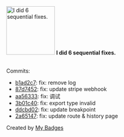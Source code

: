 <img src="https://my-badges.github.io/my-badges/fix-6.png" alt="I did 6 sequential fixes." title="I did 6 sequential fixes." width="128">
<strong>I did 6 sequential fixes.</strong>
<br><br>

Commits:

- <a href="https://github.com/kingstar0118/AINextMoney/commit/b1ad2c797a230ef9e9d07bcb8ba84c05454c8937">b1ad2c7</a>: fix: remove log
- <a href="https://github.com/kingstar0118/AINextMoney/commit/87d74523fc6eb88cce1aa205853377583fc57ca2">87d7452</a>: fix: update stripe webhook
- <a href="https://github.com/kingstar0118/AINextMoney/commit/aa563332139279241d64035796f6aed68fe5b002">aa56333</a>: fix: 调试
- <a href="https://github.com/kingstar0118/AINextMoney/commit/3b01c40196d1a8d0cba9077e294400e473e25434">3b01c40</a>: fix: export type invalid
- <a href="https://github.com/kingstar0118/AINextMoney/commit/ddcbd02be821bf9dd1f898bedbd55ccdc5b9a969">ddcbd02</a>: fix: update breakpoint
- <a href="https://github.com/kingstar0118/AINextMoney/commit/2a651472a3f8eb829563c43fc72ff6fbf0c88e7f">2a65147</a>: fix: update route & history page


Created by <a href="https://github.com/my-badges/my-badges">My Badges</a>